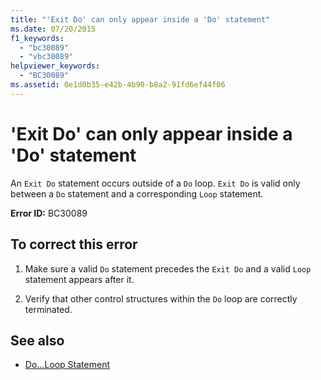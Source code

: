 ```yaml
---
title: "'Exit Do' can only appear inside a 'Do' statement"
ms.date: 07/20/2015
f1_keywords: 
  - "bc30089"
  - "vbc30089"
helpviewer_keywords: 
  - "BC30089"
ms.assetid: 0e1d0b35-e42b-4b90-b8a2-91fd6ef44f06
---
```

# 'Exit Do' can only appear inside a 'Do' statement
An `Exit Do` statement occurs outside of a `Do` loop. `Exit Do` is valid only between a `Do` statement and a corresponding `Loop` statement.  
  
 **Error ID:** BC30089  
  
## To correct this error  
  
1. Make sure a valid `Do` statement precedes the `Exit Do` and a valid `Loop` statement appears after it.  
  
2. Verify that other control structures within the `Do` loop are correctly terminated.  
  
## See also

- [Do...Loop Statement](../../visual-basic/language-reference/statements/do-loop-statement.md)
